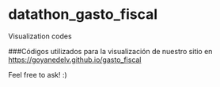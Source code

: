 # datathon_gasto_fiscal
Visualization codes

###Códigos utilizados para la visualización de nuestro sitio en https://goyanedelv.github.io/gasto_fiscal

Feel free to ask! :)
